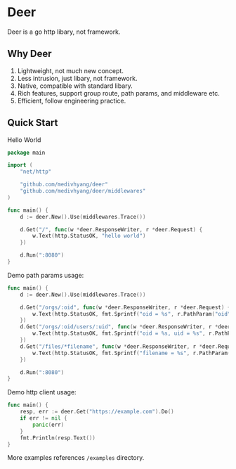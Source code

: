 # Deer

Deer is a go http libary, not framework.

## Why Deer

1. Lightweight, not much new concept.
2. Less intrusion, just libary, not framework.
3. Native, compatible with standard libary.
4. Rich features, support group route, path params, and middleware etc.
5. Efficient, follow engineering practice.

## Quick Start

Hello World

```go
package main

import (
	"net/http"

	"github.com/medivhyang/deer"
	"github.com/medivhyang/deer/middlewares"
)

func main() {
	d := deer.New().Use(middlewares.Trace())

	d.Get("/", func(w *deer.ResponseWriter, r *deer.Request) {
		w.Text(http.StatusOK, "hello world")
	})

	d.Run(":8080")
}
```

Demo path params usage:

```go
func main() {
	d := deer.New().Use(middlewares.Trace())

	d.Get("/orgs/:oid", func(w *deer.ResponseWriter, r *deer.Request) {
		w.Text(http.StatusOK, fmt.Sprintf("oid = %s", r.PathParam("oid")))
	})
	d.Get("/orgs/:oid/users/:uid", func(w *deer.ResponseWriter, r *deer.Request) {
		w.Text(http.StatusOK, fmt.Sprintf("oid = %s, uid = %s", r.PathParam("oid"), r.PathParam("uid")))
	})
	d.Get("/files/*filename", func(w *deer.ResponseWriter, r *deer.Request) {
		w.Text(http.StatusOK, fmt.Sprintf("filename = %s", r.PathParam("filename")))
	})

	d.Run(":8080")
}
```

Demo http client usage:

```go
func main() {
	resp, err := deer.Get("https://example.com").Do()
	if err != nil {
		panic(err)
	}
	fmt.Println(resp.Text())
}
```

More examples references `/examples` directory.